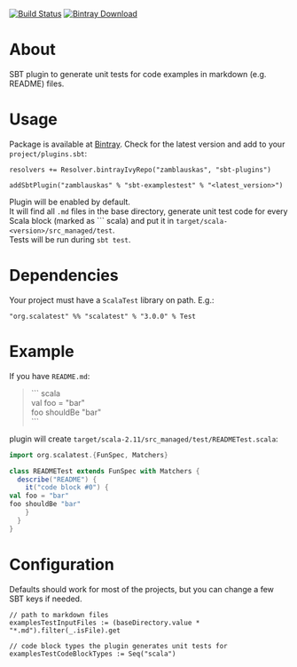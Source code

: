 [![Build Status](https://travis-ci.org/zamblauskas/sbt-examplestest.svg?branch=master)](https://travis-ci.org/zamblauskas/sbt-examplestest)
[![Bintray Download](https://api.bintray.com/packages/zamblauskas/sbt-plugins/sbt-examplestest/images/download.svg)](https://bintray.com/zamblauskas/sbt-plugins/sbt-examplestest/_latestVersion)

About
==============================
SBT plugin to generate unit tests for code examples in markdown (e.g. README) files.

Usage
==============================

Package is available at [Bintray](https://bintray.com/zamblauskas/sbt-plugins/sbt-examplestest).
Check for the latest version and add to your `project/plugins.sbt`:
```
resolvers += Resolver.bintrayIvyRepo("zamblauskas", "sbt-plugins")

addSbtPlugin("zamblauskas" % "sbt-examplestest" % "<latest_version>")
```

Plugin will be enabled by default.  
It will find all `.md` files in the base directory, generate unit test code for every Scala block (marked as \`\`\` scala) and put it in `target/scala-<version>/src_managed/test`.  
Tests will be run during `sbt test`.

Dependencies
==============================

Your project must have a `ScalaTest` library on path. E.g.:
```
"org.scalatest" %% "scalatest" % "3.0.0" % Test
```

Example
==============================

If you have `README.md`:

> \`\`\` scala  
> val foo = "bar"  
> foo shouldBe "bar"  
> \`\`\`

plugin will create `target/scala-2.11/src_managed/test/READMETest.scala`:
``` scala
import org.scalatest.{FunSpec, Matchers}

class READMETest extends FunSpec with Matchers {
  describe("README") {
    it("code block #0") {
val foo = "bar"
foo shouldBe "bar"
    }
  }
}
```

Configuration
==============================

Defaults should work for most of the projects, but you can change a few SBT keys if needed.
```
// path to markdown files
examplesTestInputFiles := (baseDirectory.value * "*.md").filter(_.isFile).get

// code block types the plugin generates unit tests for
examplesTestCodeBlockTypes := Seq("scala")
```
